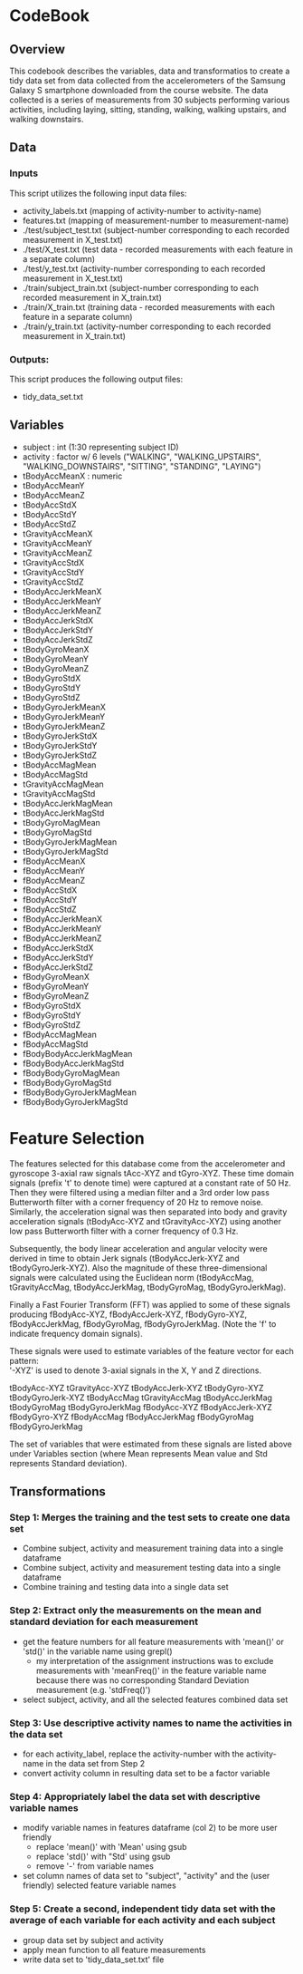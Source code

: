 # CodeBook

## Overview
This codebook describes the variables, data and transformatios to create a tidy data set from data collected from the accelerometers of the Samsung Galaxy S smartphone downloaded from the course website. The data collected is a series of measurements from 30 subjects performing various activities, including laying, sitting, standing, walking, walking upstairs, and walking downstairs.

## Data
### Inputs
This script utilizes the following input data files:
- activity_labels.txt (mapping of activity-number to activity-name)
- features.txt (mapping of measurement-number to measurement-name)
- ./test/subject_test.txt (subject-number corresponding to each recorded measurement in X_test.txt)
- ./test/X_test.txt (test data - recorded measurements with each feature in a separate column)
- ./test/y_test.txt (activity-number corresponding to each recorded measurement in X_test.txt)
- ./train/subject_train.txt (subject-number corresponding to each recorded measurement in X_train.txt)
- ./train/X_train.txt (training data - recorded measurements with each feature in a separate column)
- ./train/y_train.txt (activity-number corresponding to each recorded measurement in X_train.txt)

### Outputs:
This script produces the following output files:
- tidy_data_set.txt

## Variables
- subject : int (1:30 representing subject ID)
- activity : factor w/ 6 levels ("WALKING", "WALKING_UPSTAIRS", "WALKING_DOWNSTAIRS", "SITTING", "STANDING", "LAYING")
- tBodyAccMeanX : numeric
- tBodyAccMeanY
- tBodyAccMeanZ
- tBodyAccStdX
- tBodyAccStdY
- tBodyAccStdZ
- tGravityAccMeanX
- tGravityAccMeanY
- tGravityAccMeanZ
- tGravityAccStdX
- tGravityAccStdY
- tGravityAccStdZ
- tBodyAccJerkMeanX
- tBodyAccJerkMeanY
- tBodyAccJerkMeanZ
- tBodyAccJerkStdX
- tBodyAccJerkStdY
- tBodyAccJerkStdZ
- tBodyGyroMeanX
- tBodyGyroMeanY
- tBodyGyroMeanZ
- tBodyGyroStdX
- tBodyGyroStdY
- tBodyGyroStdZ
- tBodyGyroJerkMeanX
- tBodyGyroJerkMeanY
- tBodyGyroJerkMeanZ
- tBodyGyroJerkStdX
- tBodyGyroJerkStdY
- tBodyGyroJerkStdZ
- tBodyAccMagMean
- tBodyAccMagStd
- tGravityAccMagMean
- tGravityAccMagStd
- tBodyAccJerkMagMean
- tBodyAccJerkMagStd
- tBodyGyroMagMean
- tBodyGyroMagStd
- tBodyGyroJerkMagMean
- tBodyGyroJerkMagStd
- fBodyAccMeanX
- fBodyAccMeanY
- fBodyAccMeanZ
- fBodyAccStdX
- fBodyAccStdY
- fBodyAccStdZ
- fBodyAccJerkMeanX
- fBodyAccJerkMeanY
- fBodyAccJerkMeanZ
- fBodyAccJerkStdX
- fBodyAccJerkStdY
- fBodyAccJerkStdZ
- fBodyGyroMeanX
- fBodyGyroMeanY
- fBodyGyroMeanZ
- fBodyGyroStdX
- fBodyGyroStdY
- fBodyGyroStdZ
- fBodyAccMagMean
- fBodyAccMagStd
- fBodyBodyAccJerkMagMean
- fBodyBodyAccJerkMagStd
- fBodyBodyGyroMagMean
- fBodyBodyGyroMagStd
- fBodyBodyGyroJerkMagMean
- fBodyBodyGyroJerkMagStd

Feature Selection 
=================

The features selected for this database come from the accelerometer and gyroscope 3-axial raw signals tAcc-XYZ and tGyro-XYZ. These time domain signals (prefix 't' to denote time) were captured at a constant rate of 50 Hz. Then they were filtered using a median filter and a 3rd order low pass Butterworth filter with a corner frequency of 20 Hz to remove noise. Similarly, the acceleration signal was then separated into body and gravity acceleration signals (tBodyAcc-XYZ and tGravityAcc-XYZ) using another low pass Butterworth filter with a corner frequency of 0.3 Hz. 

Subsequently, the body linear acceleration and angular velocity were derived in time to obtain Jerk signals (tBodyAccJerk-XYZ and tBodyGyroJerk-XYZ). Also the magnitude of these three-dimensional signals were calculated using the Euclidean norm (tBodyAccMag, tGravityAccMag, tBodyAccJerkMag, tBodyGyroMag, tBodyGyroJerkMag). 

Finally a Fast Fourier Transform (FFT) was applied to some of these signals producing fBodyAcc-XYZ, fBodyAccJerk-XYZ, fBodyGyro-XYZ, fBodyAccJerkMag, fBodyGyroMag, fBodyGyroJerkMag. (Note the 'f' to indicate frequency domain signals). 

These signals were used to estimate variables of the feature vector for each pattern:  
'-XYZ' is used to denote 3-axial signals in the X, Y and Z directions.

tBodyAcc-XYZ
tGravityAcc-XYZ
tBodyAccJerk-XYZ
tBodyGyro-XYZ
tBodyGyroJerk-XYZ
tBodyAccMag
tGravityAccMag
tBodyAccJerkMag
tBodyGyroMag
tBodyGyroJerkMag
fBodyAcc-XYZ
fBodyAccJerk-XYZ
fBodyGyro-XYZ
fBodyAccMag
fBodyAccJerkMag
fBodyGyroMag
fBodyGyroJerkMag

The set of variables that were estimated from these signals are listed above under Variables section (where Mean represents Mean value and Std represents Standard deviation).

## Transformations

### Step 1: Merges the training and the test sets to create one data set
- Combine subject, activity and measurement training data into a single dataframe
- Combine subject, activity and measurement testing data into a single dataframe
- Combine training and testing data into a single data set

### Step 2: Extract only the measurements on the mean and standard deviation for each measurement
- get the feature numbers for all feature measurements with 'mean()' or 'std()' in the variable name using grepl()
    + my interpretation of the assignment instructions was to exclude measurements with 'meanFreq()' in  the feature variable name because there was no corresponding Standard Deviation measurement (e.g. 'stdFreq()')
- select subject, activity, and all the selected features combined data set

### Step 3: Use descriptive activity names to name the activities in the data set
- for each activity_label, replace the activity-number with the activity-name in the data set from Step 2
- convert activity column in resulting data set to be a factor variable

### Step 4: Appropriately label the data set with descriptive variable names
- modify variable names in features dataframe (col 2) to be more user friendly
    + replace 'mean()' with 'Mean' using gsub
    + replace 'std()' with "Std' using gsub
    + remove '-' from variable names
- set column names of data set to "subject", "activity" and the (user friendly) selected feature variable names

### Step 5: Create a second, independent tidy data set with the average of each variable for each activity and each subject
- group data set by subject and activity
- apply mean function to all feature measurements
- write data set to 'tidy_data_set.txt' file

